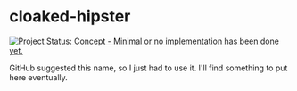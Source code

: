 cloaked-hipster
===============

[![Project Status: Concept - Minimal or no implementation has been done yet.](http://www.repostatus.org/badges/0.1.0/concept.svg)](http://www.repostatus.org/#concept)

GitHub suggested this name, so I just had to use it. I'll find something to put here eventually.
